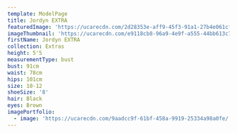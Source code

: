 ```yaml
---
template: ModelPage
title: Jordyn EXTRA
featuredImage: 'https://ucarecdn.com/2d28353e-aff9-45f3-91a1-27b4e061cf79/'
imageThumbnail: 'https://ucarecdn.com/e9118cb8-96a9-4e9f-a555-44bb613c7ee1/'
firstName: Jordyn EXTRA
collection: Extras
height: 5'5
measurementType: bust
bust: 91cm
waist: 78cm
hips: 101cm
size: 10-12
shoeSize: '8'
hair: Black
eyes: Brown
imagePortfolio:
  - image: 'https://ucarecdn.com/9aadcc9f-61bf-458a-9919-25334a98a0fe/'
---
```


